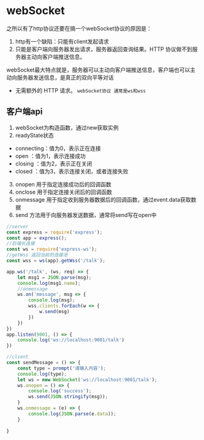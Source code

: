 # webSocket

之所以有了http协议还要在搞一个webSocket协议的原因是：<br>
1. http有一个缺陷：只能有client发起请求
2. 只能是客户端向服务器发出请求，服务器返回查询结果。HTTP 协议做不到服务器主动向客户端推送信息。

webSocket最大特点就是，服务器可以主动向客户端推送信息，客户端也可以主动向服务器发送信息，是真正的双向平等对话
* 无需额外的 HTTP 请求。
```webSocket协议 通常是ws和wss```
## 客户端api
1. webSocket为构造函数，通过new获取实例
2. readyState状态
* connecting：值为0，表示正在连接
* open      ：值为1，表示连接成功
* closing   ：值为2，表示正在关闭
* closed    ：值为3，表示连接关闭，或者连接失败
3. onopen
用于指定连接成功后的回调函数
4. onclose
用于指定连接关闭后的回调函数
5. onmessage
用于指定收到服务器数据后的回调函数，通过event.data获取数据
6. send
方法用于向服务器发送数据，通常将send写在open中
```js
//server
const express = require('express');
const app = express();
//后端长连接
const ws = require('express-ws');
//getWss 返回当前的连接池
const wss = ws(app).getWss('/talk');

app.ws('/talk', (ws, req) => {
	let msg1 = JSON.parse(msg);
    console.log(msg1.name);
    //onmessage
    ws.on('message', msg => {
        console.log(msg);
        wss.clients.forEach(w => {
            w.send(msg)
        })
    })
})
app.listen(9001, () => {
    console.log('ws://localhost:9001/talk')
})
```
```js
//client
const sendMessage = () => {
    const type = prompt('请输入内容');
    console.log(type);
    let ws = new WebSocket('ws://localhost:9001/talk');
    ws.onopen = () => {
        console.log('success');
        ws.send(JSON.stringify(msg));
    }
    ws.onmessage = (e) => {
        console.log(JSON.parse(e.data));
    }
    
}
```
